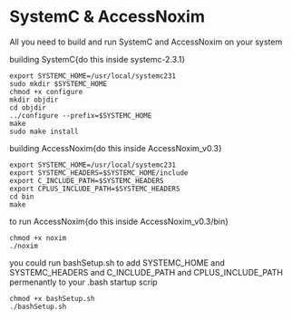 # SystemC & AccessNoxim
All you need to build and run SystemC and AccessNoxim on your system

building SystemC{do this inside systemc-2.3.1}

    export SYSTEMC_HOME=/usr/local/systemc231
    sudo mkdir $SYSTEMC_HOME
    chmod +x configure
    mkdir objdir
    cd objdir
    ../configure --prefix=$SYSTEMC_HOME
    make 
    sudo make install

building AccessNoxim{do this inside AccessNoxim_v0.3}

    export SYSTEMC_HOME=/usr/local/systemc231
    export SYSTEMC_HEADERS=$SYSTEMC_HOME/include
    export C_INCLUDE_PATH=$SYSTEMC_HEADERS
    export CPLUS_INCLUDE_PATH=$SYSTEMC_HEADERS
    cd bin
    make

to run AccessNoxim{do this inside AccessNoxim_v0.3/bin}

    chmod +x noxim
    ./noxim

you could run bashSetup.sh to add SYSTEMC_HOME and SYSTEMC_HEADERS and C_INCLUDE_PATH and CPLUS_INCLUDE_PATH permenantly to your .bash startup scrip

    chmod +x bashSetup.sh
    ./bashSetup.sh
